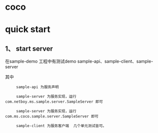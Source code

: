 
# coco

# quick start 

## 1、 start server 
   
   在sample-demo 工程中有测试demo sample-api、sample-client、sample-server
   
   其中 
   ```
        sample-api 为服务声明

        sample-server 为服务实现，运行 com.netboy.ms.sample.server.SampleServer 即可

        sample-server 为服务实现，运行 com.ms.coco.sample.server.SampleServer 即可

        sample-client 为服务客户端  几个单元测试皆可。
   ```
